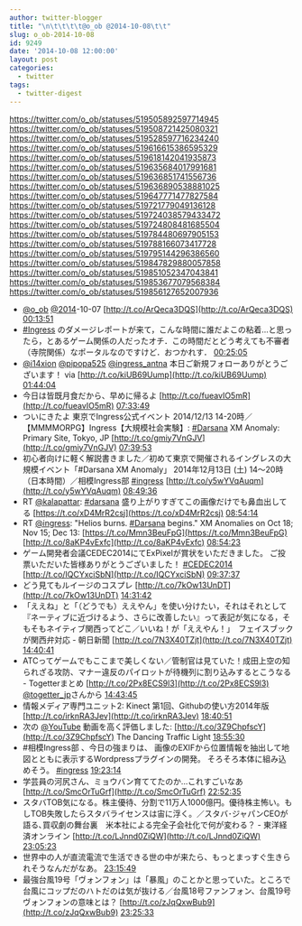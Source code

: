 ```yaml
---
author: twitter-blogger
title: "\n\t\t\t\t@o_ob @2014-10-08\t\t"
slug: o_ob-2014-10-08
id: 9249
date: '2014-10-08 12:00:00'
layout: post
categories:
  - twitter
tags:
  - twitter-digest
---
```


https://twitter.com/o_ob/statuses/519505892597714945 https://twitter.com/o_ob/statuses/519508721425080321 https://twitter.com/o_ob/statuses/519528597716234240 https://twitter.com/o_ob/statuses/519616615386595329 https://twitter.com/o_ob/statuses/519618142041935873 https://twitter.com/o_ob/statuses/519635684017991681 https://twitter.com/o_ob/statuses/519636851741556736 https://twitter.com/o_ob/statuses/519636890538881025 https://twitter.com/o_ob/statuses/519647771477827584 https://twitter.com/o_ob/statuses/519721779049136128 https://twitter.com/o_ob/statuses/519724038579433472 https://twitter.com/o_ob/statuses/519724808481685504 https://twitter.com/o_ob/statuses/519784480697905153 https://twitter.com/o_ob/statuses/519788166073417728 https://twitter.com/o_ob/statuses/519795144296386560 https://twitter.com/o_ob/statuses/519847829880057858 https://twitter.com/o_ob/statuses/519851052347043841 https://twitter.com/o_ob/statuses/519853677079568384 https://twitter.com/o_ob/statuses/519856127652007936  

*   [@o_ob](https://twitter.com/o_ob) [@2014](https://twitter.com/2014)-10-07 [http://t.co/ArQeca3DQS](http://t.co/ArQeca3DQS) [00:13:51](https://twitter.com/o_ob/statuses/519505892597714945)
*   [#Ingress](https://twitter.com/search?q=%23Ingress&src=hash) のダメージレポートが来て，こんな時間に誰だよこの粘着…と思ったら，とあるゲーム関係の人だったオチ．この時間だとどう考えても不審者（寺院関係）なポータルなのですけど．おつかれす． [00:25:05](https://twitter.com/o_ob/statuses/519508721425080321)
*   [@i14xion](https://twitter.com/i14xion) [@pipopa525](https://twitter.com/pipopa525) [@ingress_antna](https://twitter.com/ingress_antna) 本日ご新規フォローありがとうございます！ via [http://t.co/kiUB69Uump](http://t.co/kiUB69Uump) [01:44:04](https://twitter.com/o_ob/statuses/519528597716234240)
*   今日は皆既月食だから、早めに帰るよ [http://t.co/fueavIO5mR](http://t.co/fueavIO5mR) [07:33:49](https://twitter.com/o_ob/statuses/519616615386595329)
*   ついにきたよ 東京でIngress公式イベント 2014/12/13 14-20時／【MMMMORPG】Ingress【大規模社会実験】: [#Darsana](https://twitter.com/search?q=%23Darsana&src=hash) XM Anomaly: Primary Site, Tokyo, JP [http://t.co/gmiy7VnGJV](http://t.co/gmiy7VnGJV) [07:39:53](https://twitter.com/o_ob/statuses/519618142041935873)
*   初心者向けに軽く解説書きました／初めて東京で開催されるイングレスの大規模イベント「#Darsana XM Anomaly」 2014年12月13日 (土) 14～20時（日本時間）／相模Ingress部 [#ingress](https://twitter.com/search?q=%23ingress&src=hash) [http://t.co/y5wYVqAuqm](http://t.co/y5wYVqAuqm) [08:49:36](https://twitter.com/o_ob/statuses/519635684017991681)
*   RT [@kalapattar](https://twitter.com/kalapattar): [#darsana](https://twitter.com/search?q=%23darsana&src=hash) 盛り上がりすぎてこの画像だけでも鼻血出してる [https://t.co/xD4MrR2csj](https://t.co/xD4MrR2csj) [08:54:14](https://twitter.com/o_ob/statuses/519636851741556736)
*   RT [@ingress](https://twitter.com/ingress): "Helios burns. [#Darsana](https://twitter.com/search?q=%23Darsana&src=hash) begins." XM Anomalies on Oct 18; Nov 15; Dec 13: [https://t.co/Mmn3BeuFpG](https://t.co/Mmn3BeuFpG) [http://t.co/8aKP4vExfc](http://t.co/8aKP4vExfc) [08:54:23](https://twitter.com/o_ob/statuses/519636890538881025)
*   ゲーム開発者会議CEDEC2014にてExPixelが賞状をいただきました。 ご投票いただいた皆様ありがとうございました！ [#CEDEC2014](https://twitter.com/search?q=%23CEDEC2014&src=hash) [http://t.co/IQCYxciSbN](http://t.co/IQCYxciSbN) [09:37:37](https://twitter.com/o_ob/statuses/519647771477827584)
*   どう見てもルイージのコスプレ [http://t.co/7kOw13UnDT](http://t.co/7kOw13UnDT) [14:31:42](https://twitter.com/o_ob/statuses/519721779049136128)
*   「ええね」と「（どうでも）ええやん」を使い分けたい，それはそれとして『ネーティブに近づけるよう、さらに改善したい』って表記が気になる，そもそもネイティブ関西ってどこ／いいね！が「ええやん！」　フェイスブックが関西弁対応 - 朝日新聞 [http://t.co/7N3X40TZjt](http://t.co/7N3X40TZjt) [14:40:41](https://twitter.com/o_ob/statuses/519724038579433472)
*   ATCってゲームでもここまで美しくない／管制官は見ていた！成田上空の知られざる攻防、マナー違反のパイロットが待機列に割り込みするとこうなる - Togetterまとめ [http://t.co/2Px8ECS9l3](http://t.co/2Px8ECS9l3) [@togetter_jp](https://twitter.com/togetter_jp)さんから [14:43:45](https://twitter.com/o_ob/statuses/519724808481685504)
*   情報メディア専門ユニット2: Kinect 第1回、Githubの使い方2014年版 [http://t.co/irknRA3Jev](http://t.co/irknRA3Jev) [18:40:51](https://twitter.com/o_ob/statuses/519784480697905153)
*   次の [@YouTube](https://twitter.com/YouTube) 動画を高く評価しました: [http://t.co/3Z9ChpfscY](http://t.co/3Z9ChpfscY) The Dancing Traffic Light [18:55:30](https://twitter.com/o_ob/statuses/519788166073417728)
*   #相模Ingress部 、今日の強まりは、 画像のEXIFから位置情報を抽出して地図とともに表示するWordpressプラグインの開発。 そろそろ本体に組み込めそう。 [#ingress](https://twitter.com/search?q=%23ingress&src=hash) [19:23:14](https://twitter.com/o_ob/statuses/519795144296386560)
*   学芸員の河尻さん、ミョウバン育ててたのか...これすごいなあ [http://t.co/SmcOrTuGrf](http://t.co/SmcOrTuGrf) [22:52:35](https://twitter.com/o_ob/statuses/519847829880057858)
*   スタバTOB気になる。株主優待、分割で11万人1000億円。優待株主怖い。もしTOB失敗したらスタバライセンスは宙に浮く。／スタバ･ジャパンCEOが語る､買収劇の舞台裏　米本社による完全子会社化で何が変わる？ - 東洋経済オンライン [http://t.co/LJnnd0ZiQW](http://t.co/LJnnd0ZiQW) [23:05:23](https://twitter.com/o_ob/statuses/519851052347043841)
*   世界中の人が直流電流で生活できる世の中が来たら、もっとまっすぐ生きられそうなんだがなあ。 [23:15:49](https://twitter.com/o_ob/statuses/519853677079568384)
*   最強台風19号「ヴォンフォン」は「暴風」のことかと思っていた。ところで台風にコップだのハトだのは気が抜ける／台風18号ファンフォン、台風19号ヴォンフォンの意味とは？ [http://t.co/zJqQxwBub9](http://t.co/zJqQxwBub9) [23:25:33](https://twitter.com/o_ob/statuses/519856127652007936)
